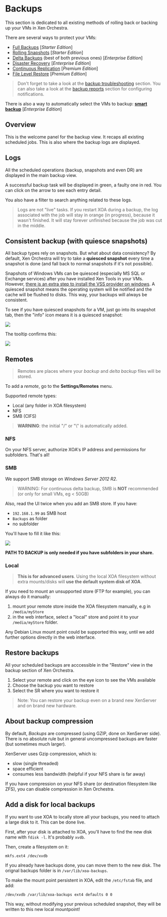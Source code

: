 # Backups

This section is dedicated to all existing methods of rolling back or backing up your VMs in Xen Orchestra.

There are several ways to protect your VMs:

* [Full Backups](full_backups.md) [*Starter Edition*]
* [Rolling Snapshots](rolling_snapshots.md) [*Starter Edition*]
* [Delta Backups](delta_backups.md) (best of both previous ones) [*Enterprise Edition*]
* [Disaster Recovery](disaster_recovery.md) [*Enterprise Edition*]
* [Continuous Replication](continuous_replication.md) [*Premium Edition*]
* [File Level Restore](file_level_restore.md) [*Premium Edition*]

> Don't forget to take a look at the [backup troubleshooting](backup_troubleshooting.md) section. You can also take a look at the [backup reports](backup_reports.md) section for configuring notifications.

There is also a way to automatically select the VMs to backup: **[smart backup](smart_backup.md)** [*Enterprise Edition*]

## Overview

This is the welcome panel for the backup view. It recaps all existing scheduled jobs. This is also where the backup logs are displayed.

## Logs

All the scheduled operations (backup, snapshots and even DR) are displayed in the main backup view.

A successful backup task will be displayed in green, a faulty one in red. You can click on the arrow to see each entry detail.

You also have a filter to search anything related to these logs.

> Logs are not "live" tasks. If you restart XOA during a backup, the log associated with the job will stay in orange (in progress), because it wasn't finished. It will stay forever unfinished because the job was cut in the middle.

## Consistent backup (with quiesce snapshots)

All backup types rely on snapshots. But what about data consistency? By default, Xen Orchestra will try to take a **quiesced snapshot** every time a snapshot is done (and fall back to normal snapshots if it's not possible).

Snapshots of Windows VMs can be quiesced (especially MS SQL or Exchange services) after you have installed Xen Tools in your VMs. However, [there is an extra step to install the VSS provider on windows](quiesce). A quiesced snapshot means the operating system will be notified and the cache will be flushed to disks. This way, your backups will always be consistent.

To see if you have quiesced snapshots for a VM, just go into its snapshot tab, then the "info" icon means it is a quiesced snapshot:

![](./assets/quiesced1.png)

The tooltip confirms this:

![](./assets/quiesced2.png)

## Remotes

> Remotes are places where your *backup* and *delta backup* files will be stored.

To add a *remote*, go to the **Settings/Remotes** menu.

Supported remote types:

* Local (any folder in XOA filesystem)
* NFS
* SMB (CIFS)


> **WARNING**: the initial "/" or "\\" is automatically added.

### NFS

On your NFS server, authorize XOA's IP address and permissions for subfolders. That's all!

### SMB

We support SMB storage on *Windows Server 2012 R2*.

> WARNING: For continuous delta backup, SMB is **NOT** recommended (or only for small VMs, eg < 50GB)

Also, read the UI twice when you add an SMB store. If you have:

* `192.168.1.99` as SMB host
* `Backups` as folder
* no subfolder

You'll have to fill it like this:

![](./assets/smb_fill.png)

**PATH TO BACKUP is only needed if you have subfolders in your share.**

### Local

> **This is for advanced users**. Using the local XOA filesystem without extra mounts/disks will **use the default system disk of XOA**.

If you need to mount an unsupported store (FTP for example), you can always do it manually:

1. mount your remote store inside the XOA filesystem manually, e.g in `/media/myStore`
2. in the web interface, select a "local" store and point it to your `/media/myStore` folder.

Any Debian Linux mount point could be supported this way, until we add further options directly in the web interface.

## Restore backups

All your scheduled backups are acccessible in the "Restore" view in the backup section of Xen Orchestra.

1. Select your remote and click on the eye icon to see the VMs available
2. Choose the backup you want to restore
3. Select the SR where you want to restore it

> Note: You can restore your backup even on a brand new XenServer and on brand new hardware.

## About backup compression

By default, *Backups* are compressed (using GZIP, done on XenServer side). There is no absolute rule but in general uncompressed backups are faster (but sometimes much larger).

XenServer uses Gzip compression, which is:

* slow (single threaded)
* space efficient
* consumes less bandwidth (helpful if your NFS share is far away)

If you have compression on your NFS share (or destination filesystem like ZFS), you can disable compression in Xen Orchestra.

## Add a disk for local backups

If you want to use XOA to locally store all your backups, you need to attach a large disk to it. This can be done live.

First, after your disk is attached to XOA, you'll have to find the new disk name with `fdisk -l`. It's probably `xvdb`.

Then, create a filesystem on it:

```
mkfs.ext4 /dev/xvdb

```

If you already have backups done, you can move them to the new disk. The orignal backups folder is in `/var/lib/xoa-backups`.

To make the mount point persistent in XOA, edit the `/etc/fstab` file, and add:

```
/dev/xvdb /var/lib/xoa-backups ext4 defaults 0 0
```

This way, without modifying your previous scheduled snapshot, they will be written to this new local mountpoint!
